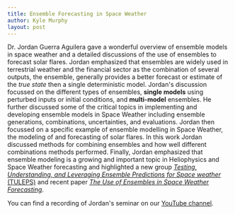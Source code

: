 ```yaml
---
title: Ensemble Forecasting in Space Weather
author: Kyle Murphy
layout: post
---
```


Dr. Jordan Guerra Aguilera gave a wonderful overview of ensemble models in space weather and a detailed discussions of the use of ensembles to forecast solar flares. Jordan emphasized that ensembles are widely used in terrestrial weather and the financial sector as the combination of several outputs, the ensemble, generally provides a better forecast or estimate of the _true state_ then a single deterministic model. Jordan's discussion focussed on the different types of ensembles, **single models** using perturbed inputs or initial conditions, and **multi-model** ensembles. He further discussed some of the critical topics in implementing and developing ensemble models in Space Weather including ensemble generations, combinations, uncertainties, and evaluations. Jordan then focussed on a specific example of ensemble modelling in Space Weather, the modeling of and forecasting of solar flares. In this work Jordan discussed methods for combining ensembles and how well different combinations methods performed. Finally, Jordan emphasized that ensemble modeling is a growing and important topic in Heliophysics and Space Weather forecasting and highlighted a new group [_Testing, Understanding, and Leveraging Ensemble Predictions for Space weather_ (TULEPS)][2] and recent paper [_The Use of Ensembles in Space Weather Forecasting_][3].

You can find a recording of Jordan's seminar on our [YouTube channel][1].


[1]:https://www.youtube.com/channel/UCNlOK9mCmI3V111EHQRCuEQ
[2]:https://github.com/TULEPS
[3]:https://agupubs.onlinelibrary.wiley.com/doi/full/10.1029/2020SW002443